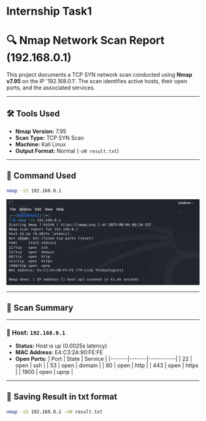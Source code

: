 # Internship Task1

# 🔍 Nmap Network Scan Report (192.168.0.1)

This project documents a TCP SYN network scan conducted using **Nmap v7.95** on the IP '192.168.0.1'. The scan identifies active hosts, their open ports, and the associated services.

---

## 🛠️ Tools Used

- **Nmap Version:** 7.95  
- **Scan Type:** TCP SYN Scan
- **Machine:** Kali Linux  
- **Output Format:** Normal (`-oN result.txt`)

---

## 🚀 Command Used

```bash
nmap -sS 192.168.0.1
```
![Screenshot ](https://github.com/rohan2589/Elevatelabs/blob/main/Nmap.JPG)

---

## 🧾 Scan Summary

---

### 🔹 Host: `192.168.0.1`
- **Status:** Host is up (0.0025s latency)
- **MAC Address:** E4:C3:2A:90:FE:FE
- **Open Ports:**
  | Port  | State | Service   |
  |-------|-------|-----------|
  | 22    | open  | ssh       |
  | 53    | open  | domain    |
  | 80    | open  | http      |
  | 443   | open  | https     |
  | 1900  | open  | upnp      |

---

## 💾 Saving Result in txt format

```bash
nmap -sS 192.168.0.1 -oN result.txt

```
